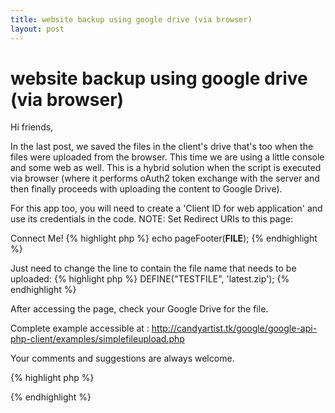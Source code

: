 ```yaml
---
title: website backup using google drive (via browser)
layout: post
---
```


# website backup using google drive (via browser)

Hi friends,

In the last post, we saved the files in the client's drive that's too when the files were uploaded from the browser. This time we are using a little console and some web as well. This is a hybrid solution when the script is executed via browser (where it performs oAuth2 token exchange with the server and then finally proceeds with uploading the content to Google Drive).

For this app too, you will need to create a 'Client ID for web application' and use its credentials in the code. NOTE: Set Redirect URIs to this page:

Connect Me!
{% highlight php %}
echo pageFooter(__FILE__);
{% endhighlight %}

Just need to change the line to contain the file name that needs to be uploaded:
{% highlight php %}
DEFINE("TESTFILE", 'latest.zip');
{% endhighlight %}

After accessing the page, check your Google Drive for the file.

Complete example accessible at :
	http://candyartist.tk/google/google-api-php-client/examples/simplefileupload.php

Your comments and suggestions are always welcome.

{% highlight php %}

{% endhighlight %}